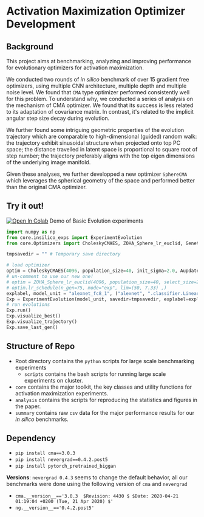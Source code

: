 # Activation Maximization Optimizer Development

## Background
This project aims at benchmarking, analyzing and improving performance for evolutionary optimizers for activation maximization. 

We conducted two rounds of *in silico* benchmark of over 15 gradient free optimizers, using multiple CNN architecture, multiple depth and multiple noise level. We found that `CMA` type optimizer performed consistently well for this problem. To understand why, we conducted a series of analysis on the mechanism of CMA optimizer. We found that its success is less related to its adaptation of covariance matrix. In contrast, it's related to the implicit angular step size decay during evolution. 

We further found some intriguing geometric properties of the evolution trajectory which are comparable to high-dimensional (guided) random walk: the trajectory exhibit sinusoidal structure when projected onto top PC space; the distance travelled in latent space is proportional to square root of step number; the trajectory preferably aligns with the top eigen dimensions of the underlying image manifold. 

Given these analyses, we further developped a new optimizer `SphereCMA` which leverages the spherical geometry of the space and performed better than the original CMA optimizer.

## Try it out!
[![Open In Colab](https://colab.research.google.com/assets/colab-badge.svg)](https://colab.research.google.com/drive/1F5gJjzrNHAgRuIzGmenzqiiChtwk2ZXu?usp=sharing) Demo of Basic Evolution experiments

```python
import numpy as np
from core.insilico_exps import ExperimentEvolution
from core.Optimizers import CholeskyCMAES, ZOHA_Sphere_lr_euclid, Genetic, pycma_optimizer

tmpsavedir = "" # Temporary save directory

# load optimizer
optim = CholeskyCMAES(4096, population_size=40, init_sigma=2.0, Aupdate_freq=10, init_code=np.zeros([1, 4096]))
# un-comment to use our new one! 
# optim = ZOHA_Sphere_lr_euclid(4096, population_size=40, select_size=20, lr=1.5, sphere_norm=300)
# optim.lr_schedule(n_gen=75, mode="exp", lim=(50, 7.33) ,)
explabel, model_unit = "alexnet_fc8_1", ("alexnet", ".classifier.Linear6", 1)
Exp = ExperimentEvolution(model_unit, savedir=tmpsavedir, explabel=explabel, optimizer=optim)
# run evolutions
Exp.run()
Exp.visualize_best()
Exp.visualize_trajectory()
Exp.save_last_gen()
```

## Structure of Repo

* Root directory contains the `python` scripts for large scale benchmarking experiments
	* `scripts` contains the bash scripts for running large scale experiments on cluster. 
* `core` contains the major toolkit, the key classes and utility functions for activation maximization experiments.
* `analysis` contains the scripts for reproducing the statistics and figures in the paper. 
* `summary` contains raw `csv` data for the major performance results for our *in silico* benchmarks. 

## Dependency

* `pip install cma==3.0.3`
* `pip install nevergrad==0.4.2.post5`
* `pip install pytorch_pretrained_biggan` 
<!-- `conda install --channel cma-es cma` 
`pip install pyswarms`  -->
 
**Versions**: `nevergrad 0.4.3` seems to change the default behavior, all our benchmarks were done using the following version of `cma` and `nevergrad`

* `cma.__version__=='3.0.3  $Revision: 4430 $ $Date: 2020-04-21 01:19:04 +0200 (Tue, 21 Apr 2020) $'`
* `ng.__version__=='0.4.2.post5'`


